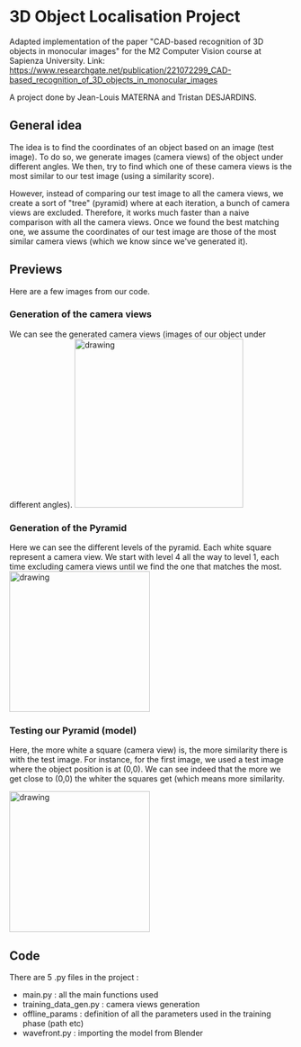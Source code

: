 # 3D Object Localisation Project
Adapted implementation of the paper "CAD-based recognition of 3D objects in monocular images" for the M2 Computer Vision course at Sapienza University.
Link: https://www.researchgate.net/publication/221072299_CAD-based_recognition_of_3D_objects_in_monocular_images

A project done by Jean-Louis MATERNA and Tristan DESJARDINS.

## General idea  

The idea is to find the coordinates of an object based on an image (test image). To do so, we generate images (camera views) of the object under different angles. We then, try to find which one of these camera views is the most similar to our test image (using a similarity score). 

However, instead of comparing our test image to all the camera views, we create a sort of "tree" (pyramid) where at each iteration, a bunch of camera views are excluded. Therefore, it works much faster than a naive comparison with all the camera views. Once we found the best matching one, we assume the coordinates of our test image are those of the most similar camera views (which we know since we've generated it).  

## Previews

Here are a few images from our code. 

### Generation of the camera views

We can see the generated camera views (images of our object under different angles). 
<img src="https://user-images.githubusercontent.com/62900180/154372769-5c2147b2-67d4-4b44-8040-88baf28e94b2.png" alt="drawing" height="300"/>

### Generation of the Pyramid

Here we can see the different levels of the pyramid. Each white square represent a camera view. We start with level 4 all the way to level 1, each time excluding camera views
until we find the one that matches the most. 
<img src= "https://user-images.githubusercontent.com/62900180/154373124-ed86bbae-f601-4a06-99dd-9b12d97cad57.png" alt="drawing" height="250"/>

### Testing our Pyramid (model)

Here, the more white a square (camera view) is, the more similarity there is with the test image. For instance, for the first image, we used a test image where the object position is at (0,0). We can see indeed that the more we get close to (0,0) the whiter the squares get (which means more similarity. 

<img src= "https://user-images.githubusercontent.com/62900180/154373440-254234a1-6aed-4fe7-a0c8-30771b5d7ae8.png" alt="drawing" height="250"/>

## Code
There are 5 .py files in the project :
- main.py : all the main functions used
- training_data_gen.py : camera views generation
- offline_params : definition of all the parameters used in the training phase (path etc)
- wavefront.py : importing the model from Blender


